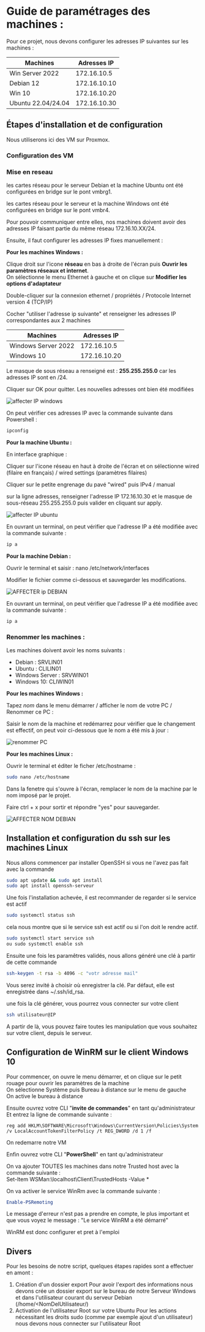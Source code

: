 # Guide de paramétrages des machines :

Pour ce projet, nous devons configurer les adresses IP suivantes sur les machines : 

| **Machines**        | **Adresses IP** |
|---------------------|-----------------|
| Win Server 2022     | 172.16.10.5     |
| Debian 12           | 172.16.10.10    |
| Win 10              | 172.16.10.20    |
| Ubuntu 22.04/24.04  | 172.16.10.30    |


## Étapes d'installation et de configuration

Nous utiliserons ici des VM sur Proxmox.

### Configuration des VM

### Mise en reseau 

les cartes réseau pour le serveur Debian et la machine Ubuntu ont été configurées en bridge sur le pont vmbrg1.

les cartes réseau pour le serveur et la machine Windows ont été configurées en bridge sur le pont vmbr4.

Pour pouvoir communiquer entre elles, nos machines doivent avoir des adresses IP faisant partie du même réseau 172.16.10.XX/24.

Ensuite, il faut configurer les adresses IP fixes manuellement : 

**Pour les machines Windows :**

Clique droit sur l'icone **réseau** en bas à droite de l'écran puis **Ouvrir les paramètres réseaux et internet**.    
On sélectionne le menu Ethernet à gauche et on clique sur **Modifier les options d'adaptateur**  

Double-cliquer sur la connexion ethernet / propriétés / Protocole Internet version 4 (TCP/IP)

Cocher "utiliser l'adresse ip suivante" et renseigner les adresses IP correspondantes aux 2 machines 

| **Machines**        | **Adresses IP** |
|---------------------|-----------------|
| Windows Server 2022 | 172.16.10.5     |
| Windows 10          | 172.16.10.20    |

Le masque de sous réseau a renseigné est : **255.255.255.0** car les adresses IP sont en /24.

Cliquer sur OK pour quitter. Les nouvelles adresses ont bien été modifiées

![affecter IP windows](https://github.com/user-attachments/assets/69ec3414-8805-4544-b9a6-b17ae706d0c9)

On peut vérifier ces adresses IP avec la commande suivante dans Powershell :

```PowerShell
ipconfig
```

  
**Pour la machine Ubuntu :**  

En interface graphique :

Cliquer sur l'icone réseau en haut à droite de l'écran et on sélectionne wired (filaire en français) / wired settings (paramètres filaires)

Cliquer sur le petite engrenage du pavé "wired" puis IPv4 / manual 

sur la ligne adresses, renseigner l'adresse IP 172.16.10.30 et le masque de sous-réseau 255.255.255.0 puis valider en cliquant sur apply. 

![affecter IP ubuntu](https://github.com/user-attachments/assets/acb1a62a-e873-417a-a027-40feffa04361)

 
En ouvrant un terminal, on peut vérifier que l'adresse IP a été modifiée avec la commande suivante :

```Bash
ip a
```


  
**Pour la machine Debian :**  
 
 Ouvrir le terminal et saisir : nano /etc/network/interfaces

 Modifier le fichier comme ci-dessous et sauvegarder les modifications.
 
 ![AFFECTER ip DEBIAN](https://github.com/user-attachments/assets/c4747201-a1b4-4090-a7fd-1c1b9fc78cc0)

En ouvrant un terminal, on peut vérifier que l'adresse IP a été modifiée avec la commande suivante :

```Bash
ip a
```


### Renommer les machines : 

Les machines doivent avoir les noms suivants :

- Debian : SRVLIN01  
- Ubuntu : CLILIN01
- Windows Server : SRVWIN01 
- Windows 10: CLIWIN01

**Pour les machines Windows :**

Tapez *nom* dans le menu démarrer / afficher le nom de votre PC / Renommer ce PC :

Saisir le nom de la machine et redémarrez pour vérifier que le changement est effectif, on peut voir ci-dessous que le nom a été mis à jour :

![renommer PC](https://github.com/user-attachments/assets/e714e605-cccc-43cb-8359-7713819c3d05)


**Pour les machines Linux :**

Ouvrir le terminal et éditer le ficher /etc/hostname :

```Bash
sudo nano /etc/hostname
```
Dans la fenetre qui s'ouvre à l'écran, remplacer le nom de la machine par le nom imposé par le projet.

Faire ctrl + x pour sortir et répondre "yes" pour sauvegarder. 

![AFFECTER NOM DEBIAN](https://github.com/user-attachments/assets/088d601d-c9c9-4acd-8b49-9abfd923386b)

## Installation et configuration du ssh sur les machines Linux

Nous allons commencer par installer OpenSSH si vous ne l'avez pas fait avec la commande

``` bash
sudo apt update && sudo apt install
sudo apt install openssh-serveur
```

Une fois l'installation achevée, il est recommander de regarder si le service est actif

``` bash
sudo systemctl status ssh
```
cela nous montre que si le service ssh est actif ou si l'on doit le rendre actif.

``` bash
sudo systemctl start service ssh
ou sudo systemctl enable ssh
```
Ensuite une fois les paramêtres validés, nous allons généré une clé à partir de cette commande 

``` Bash
ssh-keygen -t rsa -b 4096 -c "votr adresse mail"
```
Vous serez invité à choisir où enregistrer la clé. Par défaut, elle est enregistrée dans ~/.ssh/id_rsa.

une fois la clé générer, vous pourrez vous connecter sur votre client

``` bash
ssh utilisateur@IP
```
A partir de là, vous pouvez faire toutes les manipulation que vous souhaitez sur votre client, depuis le serveur.

## Configuration de WinRM sur le client Windows 10

Pour commencer, on ouvre le menu démarrer, et on clique sur le petit rouage pour ouvrir les paramètres de la machine  
On sélectionne Système puis Bureau à distance sur le menu de gauche   
On active le bureau à distance  


Ensuite ouvrez votre CLI "**invite de commandes**" en tant qu'administrateur     
Et entrez la ligne de commande suivante :  

``` Batch
reg add HKLM\SOFTWARE\Microsoft\Windows\CurrentVersion\Policies\System /v LocalAccountTokenFilterPolicy /t REG_DWORD /d 1 /f
```
On redemarre notre VM

Enfin ouvrez votre CLI "**PowerShell**" en tant qu'administrateur

On va ajouter TOUTES les machines dans notre Trusted host avec la commande suivante :   
Set-Item WSMan:\localhost\Client\TrustedHosts -Value *

On va activer le service WinRm avec la commande suivante :

``` PowerShell
Enable-PSRemoting
```


Le message d'erreur n'est pas a prendre en compte, le plus important et que vous voyez le message :
"Le service WinRM a été démarré"

WinRM est donc configurer et pret à l'emploi

## Divers 
Pour les besoins de notre script, quelques étapes rapides sont a effectuer en amont :
1. Création d'un dossier export
   Pour avoir l'export des informations nous devons crée un dossier export sur le bureau de notre Serveur Windows et dans l'utilisateur courant du serveur Debian (/home/<NomDelUtilisateur/)
2. Activation de l'utilisateur Root sur votre Ubuntu
   Pour les actions nécessitant les droits sudo (comme par exemple ajout d'un utilisateur) nous devons nous connecter sur l'utilisateur Root
